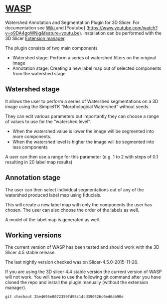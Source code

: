 [WASP](http://wiki.slicer.org/slicerWiki/index.php/Documentation/4.4/Extensions/Wasp)
====

Watershed Annotation and Segmentation Plugin for 3D Slicer. For documentation see [Wiki ](http://wiki.slicer.org/slicerWiki/index.php/Documentation/4.4/Extensions/Wasp) and [Youtube] (https://www.youtube.com/watch?v=o9DA4gqWNjg&feature=youtu.be). Installation can be performed with the 3D Slicer [Extension manager](https://www.slicer.org/slicerWiki/index.php/Documentation/4.5/SlicerApplication/ExtensionsManager).


The plugin consists of two main components

* Watershed stage: Perform a series of watershed filters on the original image
* Annotation stage: Creating a new label map out of selected components from the watershed stage

Watershed stage
----

It allows the user to perform a series of Watershed segmentations on a 3D image using the SimpleITK “Morphological Watershed” without seeds.

They can edit various parameters but importantly they can choose a range of values to use for the “watershed level”.

* When the watershed value is lower the image will be segmented into more components.
* When the watershed level is higher the image will be segmented into less components

A user can then use a range for this parameter (e.g. 1 to 2 with steps of 0.1 resulting in 20 label map results)

Annotation stage
----

The user can then select individual segmentations out of any of the watershed produced label map using fiducials.

This will create a new label map with only the components the user has chosen. The user can also choose the order of the labels as well.

A model of the label map is generated as well.

Working versions
----
The current version of WASP has been tested and should work with the 3D Slicer 4.5 stable release. 

The last nightly version checked was on Slicer-4.5.0-2015-11-26.

If you are using the 3D slicer 4.4 stable version the current version of WASP will not work. You will have to use the following git command after you have cloned the repo and install the plugin manually (without the extension manager).

```git checkout 2be4696e0072359fd98c14cd390526c0ed6ab90e```




